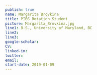 ```yaml
---
publish: true
name: Margarita Brovkina
title: PIBS Rotation Student
picture: Margarita_Brovkina.jpg
line1: B.S., University of Maryland, BC
line2: 
line3: 
google-scholar: 
CV:
linked-in: 
twitter:
email:
start-date: 2019-01-09
---
```

